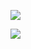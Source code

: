 

![](https://img.shields.io/badge/Coverage-98%25-83A603.svg?prefix=$cov$)

![](https://img.shields.io/badge/Coverage-100%25-83A603.svg?style=flat&logo=kotlin&logoColor=white&color=blue&prefix=$statements$)